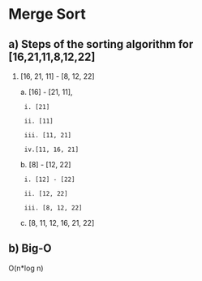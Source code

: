 # Merge Sort

## a) Steps of the sorting algorithm for [16,21,11,8,12,22]

1. [16, 21, 11] - [8, 12, 22]
    
    a. [16] - [21, 11],

        i. [21]

        ii. [11]

        iii. [11, 21]
    
        iv.[11, 16, 21]
    b. [8] - [12, 22]

        i. [12] - [22]

        ii. [12, 22]

        iii. [8, 12, 22]
    c. [8, 11, 12, 16, 21, 22]

## b) Big-O

O(n*log n)
